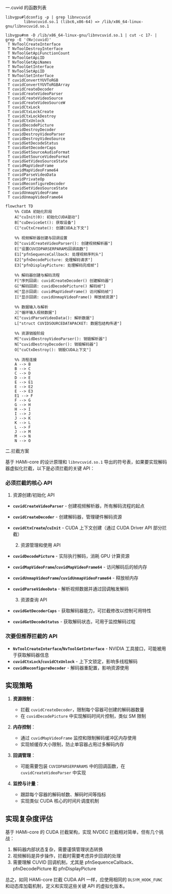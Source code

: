 一.cuvid 的函数列表

``` shell
libvgpu#ldconfig -p | grep libnvcuvid
        libnvcuvid.so.1 (libc6,x86-64) => /lib/x86_64-linux-gnu/libnvcuvid.so.1

```

```
libvgpu#nm -D /lib/x86_64-linux-gnu/libnvcuvid.so.1 | cut -c 17- | grep -E '(Nv|cuvid)'
 T NvToolCreateInterface
 T NvToolDestroyInterface
 T NvToolGetApiFunctionCount
 T NvToolGetApiID
 T NvToolGetApiNames
 T NvToolGetInterface
 T NvToolSetApiID
 T NvToolSetInterface
 T cuvidConvertYUVToRGB
 T cuvidConvertYUVToRGBArray
 T cuvidCreateDecoder
 T cuvidCreateVideoParser
 T cuvidCreateVideoSource
 T cuvidCreateVideoSourceW
 T cuvidCtxLock
 T cuvidCtxLockCreate
 T cuvidCtxLockDestroy
 T cuvidCtxUnlock
 T cuvidDecodePicture
 T cuvidDestroyDecoder
 T cuvidDestroyVideoParser
 T cuvidDestroyVideoSource
 T cuvidGetDecodeStatus
 T cuvidGetDecoderCaps
 T cuvidGetSourceAudioFormat
 T cuvidGetSourceVideoFormat
 T cuvidGetVideoSourceState
 T cuvidMapVideoFrame
 T cuvidMapVideoFrame64
 T cuvidParseVideoData
 T cuvidPrivateOp
 T cuvidReconfigureDecoder
 T cuvidSetVideoSourceState
 T cuvidUnmapVideoFrame
 T cuvidUnmapVideoFrame64
```

```mermaid
flowchart TD
    %% CUDA 初始化阶段
    A["cuInit(0): 初始化CUDA驱动"]
    B["cuDeviceGet(): 获取设备"]
    C["cuCtxCreate(): 创建CUDA上下文"]

    %% 视频解析器创建与回调设置
    D["cuvidCreateVideoParser(): 创建视频解析器"]
    E["设置CUVIDPARSERPARAMS回调函数"]
    E1["pfnSequenceCallback: 处理视频序列头"]
    E2["pfnDecodePicture: 处理解码请求"]
    E3["pfnDisplayPicture: 处理解码完成帧"]

    %% 解码器创建与解码流程
    F["序列回调: cuvidCreateDecoder() 创建解码器"]
    G["解码回调: cuvidDecodePicture() 解码帧"]
    H["显示回调: cuvidMapVideoFrame() 访问解码帧"]
    I["显示回调: cuvidUnmapVideoFrame() 释放帧资源"]

    %% 数据输入与解析
    J["循环输入视频数据"]
    K["cuvidParseVideoData(): 解析数据"]
    L["struct CUVIDSOURCEDATAPACKET: 数据包结构传递"]

    %% 资源销毁阶段
    M["cuvidDestroyVideoParser(): 销毁解析器"]
    N["cuvidDestroyDecoder(): 销毁解码器"]
    O["cuCtxDestroy(): 销毁CUDA上下文"]

    %% 流程连接
    A --> B
    B --> C
    C --> D
    D --> E
    E --> E1
    E --> E2
    E --> E3
    E1 --> F
    F --> G
    G --> H
    H --> I
    I --> J
    J --> K
    K --> L
    L --> F
    J --> M
    M --> N
    N --> O
```

二.拦截方案

基于 HAMi-core 的设计原理和 `libnvcuvid.so.1` 导出的符号表，如果要实现解码器虚拟化拦截，以下是必须拦截的关键 API：

### 必须拦截的核心 API

  1. 资源创建/初始化 API

- **`cuvidCreateVideoParser`** - 创建视频解析器，所有解码流程的起点
- **`cuvidCreateDecoder`** - 创建解码器，管理硬件解码资源
- **`cuvidCtxCreate`/`cuInit`** - CUDA 上下文创建（通过 CUDA Driver API 部分拦截）

  2. 资源管理和使用 API

- **`cuvidDecodePicture`** - 实际执行解码，消耗 GPU 计算资源
- **`cuvidMapVideoFrame`/`cuvidMapVideoFrame64`** - 访问解码后的帧内存
- **`cuvidUnmapVideoFrame`/`cuvidUnmapVideoFrame64`** - 释放帧内存
- **`cuvidParseVideoData`** - 解析视频数据并通过回调触发解码

  3. 资源查询 API

- **`cuvidGetDecoderCaps`** - 获取解码器能力，可拦截修改以控制可用特性
- **`cuvidGetDecodeStatus`** - 获取解码状态，可用于监控解码过程

### 次要但推荐拦截的 API

- **`NvToolCreateInterface`/`NvToolGetInterface`** - NVIDIA 工具接口，可能被用于获取解码器信息
- **`cuvidCtxLock`/`cuvidCtxUnlock`** - 上下文锁定，影响多线程解码
- **`cuvidReconfigureDecoder`** - 解码器重配置，影响资源使用

## 实现策略

1. **资源限制**：
   - 拦截 `cuvidCreateDecoder`，限制每个容器可创建的解码器数量
   - 在 `cuvidDecodePicture` 中实现解码时间片控制，类似 SM 限制

2. **内存控制**：
   - 通过 `cuvidMapVideoFrame` 监控和限制解码缓冲区内存使用
   - 实现帧缓存大小限制，防止单容器占用过多解码内存

3. **回调管理**：
   - 可能需要包装 `CUVIDPARSERPARAMS` 中的回调函数，在 `cuvidCreateVideoParser` 中实现

4. **监控与计量**：
   - 跟踪每个容器的解码帧数、解码时间等指标
   - 实现类似 CUDA 核心的时间片调度机制

## 实现复杂度评估

基于 HAMi-core 的 CUDA 拦截架构，实现 NVDEC 拦截相对简单，但有几个挑战：

1. 解码器内部状态复杂，需要谨慎管理状态转换
2. 视频解码是异步操作，拦截时需要考虑异步回调的处理
3. 需要理解 CUVID 回调机制，尤其是 pfnSequenceCallback、pfnDecodePicture 和 pfnDisplayPicture

总之，如同 HAMi-core 拦截 CUDA API 一样，应使用相同的 `DLSYM_HOOK_FUNC` 和动态库加载机制，定义和实现这些关键 API 的虚拟化版本。